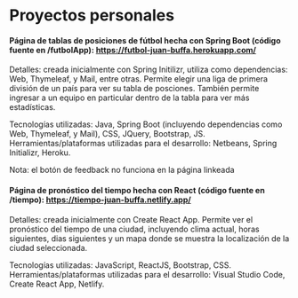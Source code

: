 # Proyectos personales
#### Página de tablas de posiciones de fútbol hecha con Spring Boot (código fuente en /futbolApp): https://futbol-juan-buffa.herokuapp.com/ 

Detalles: creada inicialmente con Spring Initilizr, utiliza como dependencias: Web, Thymeleaf, y Mail, entre otras. Permite elegir una liga de primera división de un país para ver su tabla de posciones. También permite ingresar a un equipo en particular dentro de la tabla para ver más estadísticas.

Tecnologías utilizadas: Java, Spring Boot (incluyendo dependencias como Web, Thymeleaf, y Mail), CSS, JQuery, Bootstrap, JS.
Herramientas/plataformas utilizadas para el desarrollo: Netbeans, Spring Initializr, Heroku.

Nota: el botón de feedback no funciona en la página linkeada

#### Página de pronóstico del tiempo hecha con React (código fuente en /tiempo): https://tiempo-juan-buffa.netlify.app/

Detalles: creada inicialmente con Create React App. Permite ver el pronóstico del tiempo de una ciudad, incluyendo clima actual, horas siguientes, dias siguientes y un mapa       donde se muestra la localización de la ciudad seleccionada. 

Tecnologías utilizadas: JavaScript, ReactJS, Bootstrap, CSS. 
Herramientas/plataformas utilizadas para el desarrollo: Visual Studio Code, Create React App, Netlify.

